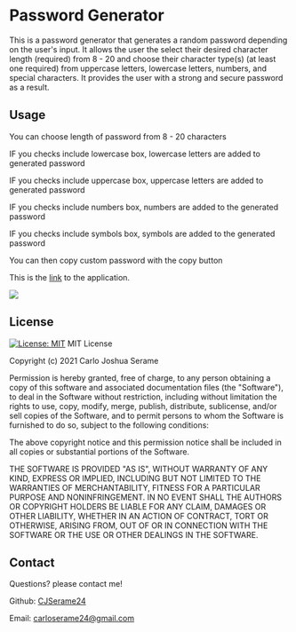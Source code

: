 # Password Generator
This is a password generator that generates a random password depending on the user's input. It allows the user the select their desired character length (required) from 8 - 20 and choose their character type(s) (at least one required) from uppercase letters, lowercase letters, numbers, and special characters. It provides the user with a strong and secure password as a result.


## Usage
You can choose length of password from 8 - 20 characters

IF you checks include lowercase box, lowercase letters are added to generated password

IF you checks include uppercase box, uppercase letters are added to generated password

IF you checks include numbers box, numbers are added to the generated password

IF you checks include symbols box, symbols are added to the generated password

You can then copy custom password with the copy button

This is the [link](file:///Users/carlojoshuaserame/passgenerator/index.html) to the application.


![](assets/screenshotPassGen.png)


## License
[![License: MIT](https://img.shields.io/badge/License-MIT-yellow.svg)](https://opensource.org/licenses/MIT)
MIT License

Copyright (c) 2021 Carlo Joshua Serame

Permission is hereby granted, free of charge, to any person obtaining a copy
of this software and associated documentation files (the "Software"), to deal
in the Software without restriction, including without limitation the rights
to use, copy, modify, merge, publish, distribute, sublicense, and/or sell
copies of the Software, and to permit persons to whom the Software is
furnished to do so, subject to the following conditions:

The above copyright notice and this permission notice shall be included in all
copies or substantial portions of the Software.

THE SOFTWARE IS PROVIDED "AS IS", WITHOUT WARRANTY OF ANY KIND, EXPRESS OR
IMPLIED, INCLUDING BUT NOT LIMITED TO THE WARRANTIES OF MERCHANTABILITY,
FITNESS FOR A PARTICULAR PURPOSE AND NONINFRINGEMENT. IN NO EVENT SHALL THE
AUTHORS OR COPYRIGHT HOLDERS BE LIABLE FOR ANY CLAIM, DAMAGES OR OTHER
LIABILITY, WHETHER IN AN ACTION OF CONTRACT, TORT OR OTHERWISE, ARISING FROM,
OUT OF OR IN CONNECTION WITH THE SOFTWARE OR THE USE OR OTHER DEALINGS IN THE
SOFTWARE.


## Contact
Questions? please contact me!

Github: [CJSerame24](https://github.com/CJSerame24)

Email: [carloserame24@gmail.com](carloserame24@gmail.com)


